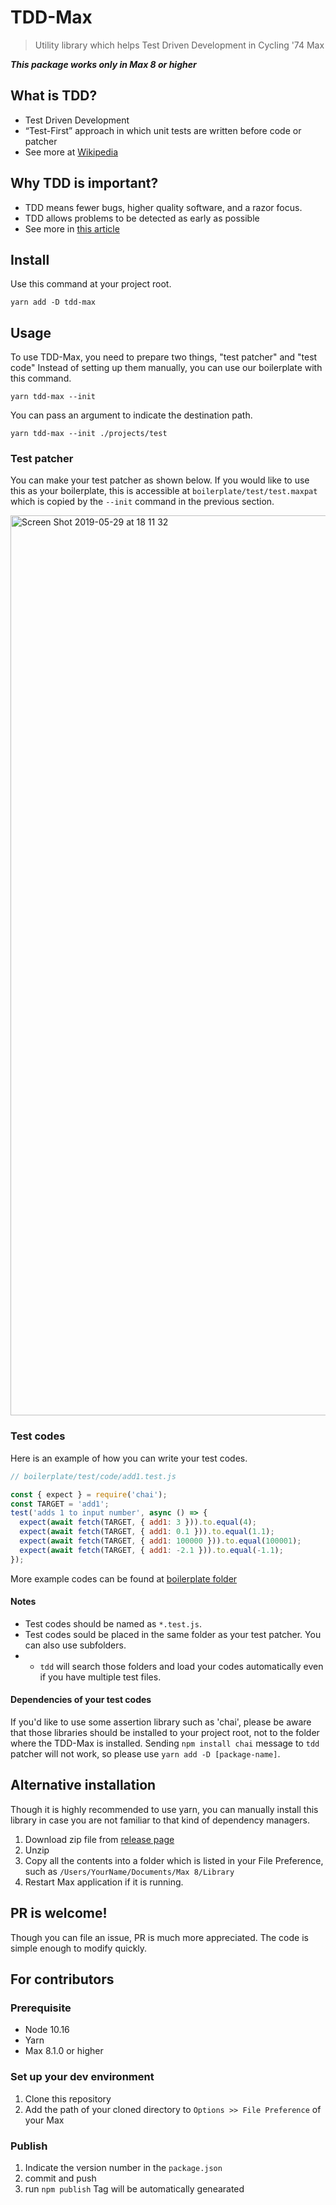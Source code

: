 # TDD-Max
> Utility library which helps Test Driven Development in Cycling '74 Max

***This package works only in Max 8 or higher***

## What is TDD?
- Test Driven Development
- “Test-First” approach in which unit tests are written before code or patcher
- See more at [Wikipedia](https://en.wikipedia.org/wiki/Test-driven_development)
## Why TDD is important?
- TDD means fewer bugs, higher quality software, and a razor focus.  
- TDD allows problems to be detected as early as possible  
- See more in [this article](https://medium.com/@gondy/the-importance-of-test-driven-development-f80b0d02edd8)

## Install
Use this command at your project root.
```
yarn add -D tdd-max
```
## Usage
To use TDD-Max, you need to prepare two things, "test patcher" and "test code"
Instead of setting up them manually, you can use our boilerplate with this command.
```
yarn tdd-max --init
```

You can pass an argument to indicate the destination path.
```
yarn tdd-max --init ./projects/test
```

### Test patcher  
You can make your test patcher as shown below. If you would like to use this as your boilerplate, this is accessible at `boilerplate/test/test.maxpat` which is copied by the `--init` command in the previous section.  
  
<img width="1440" alt="Screen Shot 2019-05-29 at 18 11 32" src="https://user-images.githubusercontent.com/31060964/58545345-054c9900-823e-11e9-952e-21e33690fa07.png">  

### Test codes
Here is an example of how you can write your test codes.  
```js
// boilerplate/test/code/add1.test.js

const { expect } = require('chai');
const TARGET = 'add1';
test('adds 1 to input number', async () => {
  expect(await fetch(TARGET, { add1: 3 })).to.equal(4);
  expect(await fetch(TARGET, { add1: 0.1 })).to.equal(1.1);
  expect(await fetch(TARGET, { add1: 100000 })).to.equal(100001);
  expect(await fetch(TARGET, { add1: -2.1 })).to.equal(-1.1);
});
```
More example codes can be found at [boilerplate folder](https://github.com/spectral-lab/TDD-Max/tree/master/boilerplate/test)  

#### Notes
- Test codes should be named as `*.test.js`.
- Test codes sould be placed in the same folder as your test patcher. You can also use subfolders.
-  - `tdd` will search those folders and load your codes automatically even if you have multiple test files.  

#### Dependencies of your test codes  
If you'd like to use some assertion library such as 'chai', please be aware that those libraries should be installed to your project root, not to the folder where the TDD-Max is installed. Sending `npm install chai` message to `tdd` patcher will not work, so please use `yarn add -D [package-name]`.  

## Alternative installation
Though it is highly recommended to use yarn, you can manually install this library in case you are not familiar to that kind of dependency managers. 
1. Download zip file from [release page](https://github.com/spectral-lab/TDD-Max/releases)
1. Unzip
1. Copy all the contents into a folder which is listed in your File Preference, such as `/Users/YourName/Documents/Max 8/Library`
1. Restart Max application if it is running.

## PR is welcome!
Though you can file an issue, PR is much more appreciated. The code is simple enough to modify quickly.

## For contributors
### Prerequisite
- Node 10.16
- Yarn
- Max 8.1.0 or higher
### Set up your dev environment
1. Clone this repository
1. Add the path of your cloned directory to `Options >> File Preference` of your Max
### Publish
1. Indicate the version number in the `package.json`
1. commit and push
1. run `npm publish`
Tag will be automatically genearated
